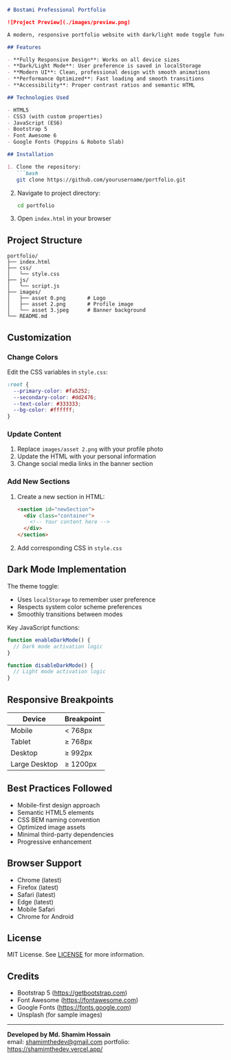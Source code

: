 ```markdown
# Bostami Professional Portfolio

![Project Preview](./images/preview.png)

A modern, responsive portfolio website with dark/light mode toggle functionality, built with Bootstrap 5 and vanilla JavaScript.

## Features

- **Fully Responsive Design**: Works on all device sizes
- **Dark/Light Mode**: User preference is saved in localStorage
- **Modern UI**: Clean, professional design with smooth animations
- **Performance Optimized**: Fast loading and smooth transitions
- **Accessibility**: Proper contrast ratios and semantic HTML

## Technologies Used

- HTML5
- CSS3 (with custom properties)
- JavaScript (ES6)
- Bootstrap 5
- Font Awesome 6
- Google Fonts (Poppins & Roboto Slab)

## Installation

1. Clone the repository:
   ```bash
   git clone https://github.com/yourusername/portfolio.git
   ```
2. Navigate to project directory:
   ```bash
   cd portfolio
   ```
3. Open `index.html` in your browser

## Project Structure

```
portfolio/
├── index.html
├── css/
│   └── style.css
├── js/
│   └── script.js
├── images/
│   ├── asset 0.png       # Logo
│   ├── asset 2.png       # Profile image
│   └── asset 3.jpeg      # Banner background
└── README.md
```

## Customization

### Change Colors
Edit the CSS variables in `style.css`:
```css
:root {
  --primary-color: #fa5252;
  --secondary-color: #dd2476;
  --text-color: #333333;
  --bg-color: #ffffff;
}
```

### Update Content
1. Replace `images/asset 2.png` with your profile photo
2. Update the HTML with your personal information
3. Change social media links in the banner section

### Add New Sections
1. Create a new section in HTML:
   ```html
   <section id="newSection">
     <div class="container">
       <!-- Your content here -->
     </div>
   </section>
   ```
2. Add corresponding CSS in `style.css`

## Dark Mode Implementation

The theme toggle:
- Uses `localStorage` to remember user preference
- Respects system color scheme preferences
- Smoothly transitions between modes

Key JavaScript functions:
```javascript
function enableDarkMode() {
  // Dark mode activation logic
}

function disableDarkMode() {
  // Light mode activation logic
}
```

## Responsive Breakpoints

| Device          | Breakpoint |
|-----------------|------------|
| Mobile          | < 768px    |
| Tablet          | ≥ 768px    |
| Desktop         | ≥ 992px    |
| Large Desktop   | ≥ 1200px   |

## Best Practices Followed

- Mobile-first design approach
- Semantic HTML5 elements
- CSS BEM naming convention
- Optimized image assets
- Minimal third-party dependencies
- Progressive enhancement

## Browser Support

- Chrome (latest)
- Firefox (latest)
- Safari (latest)
- Edge (latest)
- Mobile Safari
- Chrome for Android

## License

MIT License. See [LICENSE](LICENSE) for more information.

## Credits

- Bootstrap 5 (https://getbootstrap.com)
- Font Awesome (https://fontawesome.com)
- Google Fonts (https://fonts.google.com)
- Unsplash (for sample images)

---

**Developed by Md. Shamim Hossain**  
email: shamimthedev@gmail.com 
portfolio: https://shamimthedev.vercel.app/